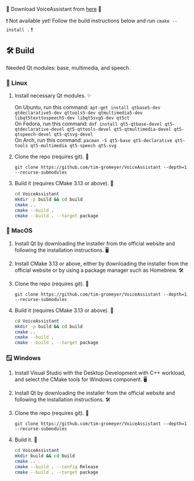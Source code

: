 
🔗 Download VoiceAssistant from [here](https://github.com/tim-gromeyer/VoiceAssistant/releases/latest) 🔗

❗️ Not available yet! Follow the build instructions below and run `cmake --install .` ❗️

## 🛠️ Build

Needed Qt modules: base, multimedia, and speech.

### 🐧 Linux

1. Install necessary Qt modules. ✨

   On Ubuntu, run this command: `apt-get install qtbase5-dev qtdeclarative5-dev qttools5-dev qtmultimedia5-dev libqt5texttospeech5-dev libqt5svg5-dev qt5ct`  
   On Fedora, run this command: `dnf install qt5-qtbase-devel qt5-qtdeclarative-devel qt5-qttools-devel qt5-qtmultimedia-devel qt5-qtspeech-devel qt5-qtsvg-devel`  
   On Arch, run this command: `pacman -S qt5-base qt5-declarative qt5-tools qt5-multimedia qt5-speech qt5-svg`

2. Clone the repo (requires git). 📂

   ```
   git clone https://github.com/tim-gromeyer/VoiceAssistant --depth=1 --recurse-submodules
   ```

3. Build it (requires CMake 3.13 or above). 🔨

   ```bash
   cd VoiceAssistant
   mkdir -p build && cd build
   cmake ..
   cmake --build .
   cmake --build . --target package
   ```

### 🍎 MacOS

1. Install Qt by downloading the installer from the official website and following the installation instructions. 🖥️

2. Install CMake 3.13 or above, either by downloading the installer from the official website or by using a package manager such as Homebrew. 🛠️

3. Clone the repo (requires git). 📂

   ```
   git clone https://github.com/tim-gromeyer/VoiceAssistant --depth=1 --recurse-submodules
   ```

4. Build it (requires CMake 3.13 or above). 🔨

   ```bash
   cd VoiceAssistant
   mkdir -p build && cd build
   cmake ..
   cmake --build .
   cmake --build . --target package
   ```

### 🪟 Windows

1. Install Visual Studio with the Desktop Development with C++ workload, and select the CMake tools for Windows component. 🖥️

2. Install Qt by downloading the installer from the official website and following the installation instructions. 🛠️

3. Clone the repo (requires git). 📂

   ```
   git clone https://github.com/tim-gromeyer/VoiceAssistant --depth=1 --recurse-submodules
   ```

4. Build it. 🔨

   ```bash
   cd VoiceAssistant
   mkdir build && cd build
   cmake ..
   cmake --build . --config Release
   cmake --build . --target package
   ```

